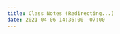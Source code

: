 ```yaml
---
title: Class Notes (Redirecting...)
date: 2021-04-06 14:36:00 -07:00
---
```


<script>

window.location = "https://canlis.com/uploads/ClassNotes.pdf";

</script>